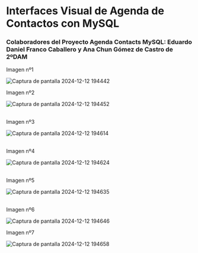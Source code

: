 # Interfaces Visual de Agenda de Contactos con MySQL

### Colaboradores del Proyecto Agenda Contacts MySQL: Eduardo Daniel Franco Caballero y Ana Chun Gómez de Castro de 2ºDAM

Imagen nº1

![Captura de pantalla 2024-12-12 194442](https://github.com/user-attachments/assets/f8f0baee-a2af-46b3-9842-beb8aa0e6178) 
<br>

Imagen nº2

![Captura de pantalla 2024-12-12 194452](https://github.com/user-attachments/assets/fb465b3c-cdda-46b0-a44d-71de956ebaa1) 

<br>
Imagen nº3

![Captura de pantalla 2024-12-12 194614](https://github.com/user-attachments/assets/7fa79bcf-0c49-46e5-97a6-27a42df4f87b)

<br>
Imagen nº4

![Captura de pantalla 2024-12-12 194624](https://github.com/user-attachments/assets/97a77486-0d41-4fce-b699-dcad8cf78770) 

<br>
Imagen nº5

![Captura de pantalla 2024-12-12 194635](https://github.com/user-attachments/assets/49483ffa-4efc-4455-9b00-9354b9f8f1cc) 

<br>
Imagen nº6

![Captura de pantalla 2024-12-12 194646](https://github.com/user-attachments/assets/713aed8e-5fbe-4c8b-ab1b-bfe8db3132b4) 
<br>

Imagen nº7

![Captura de pantalla 2024-12-12 194658](https://github.com/user-attachments/assets/dc8e4fb1-0ad4-4bc1-aeb7-cf40d7330831) 
